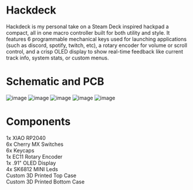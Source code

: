 # Hackdeck
Hackdeck is my personal take on a Steam Deck inspired hackpad a compact, all in one macro controller built for both utility and style. It features 6 programmable mechanical keys used for launching applications (such as discord, spotify, twitch, etc), a rotary encoder for volume or scroll control, and a crisp OLED display to show real-time feedback like current track info, system stats, or custom menus.
# Schematic and PCB
![image](https://github.com/user-attachments/assets/717b34b7-8977-4931-abe1-6ec71ada3742)
![image](https://github.com/user-attachments/assets/8c02cdd8-cefd-4516-a6a6-ac2befa0f193)
![image](https://github.com/user-attachments/assets/e35885cc-e98f-4972-af2b-52fec146b635)
![image](https://github.com/user-attachments/assets/92e9096d-d795-45d1-8c71-c0be3a9b60b0)
![image](https://github.com/user-attachments/assets/821e5d5a-8a51-4aca-a687-729e530bda89)



# Components
1x XIAO RP2040<br/>
6x Cherry MX Switches<br/>
6x Keycaps<br/>
1x EC11 Rotary Encoder<br/>
1x .91" OLED Display<br/>
4x SK6812 MINI Leds<br/>
Custom 3D Printed Top Case<br/>
Custom 3D Printed Bottom Case<br/>
